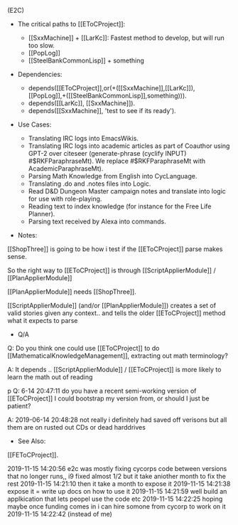 (E2C)

* The critical paths to [[EToCProject]]:

	* [[SxxMachine]] + [[LarKc]]: Fastest method to develop, but will run too slow.
	* [[PopLog]]
	* [[SteelBankCommonLisp]] + something

* Dependencies:

	* depends([[EToCProject]],or(+([[SxxMachine]],[[LarKc]]),[[PopLog]],+([[SteelBankCommonLisp]],something))).
	* depends([[LarKc]], [[SxxMachine]]).
	* depends([[SxxMachine]], 'test to see if its ready').

* Use Cases:

	* Translating IRC logs into EmacsWikis.
	* Translating IRC logs into academic articles as part of Coauthor using GPT-2 over citeseer (generate-phrase (cyclify INPUT) #$RKFParaphraseMt).   We replace #$RKFParaphraseMt with AcademicParaphraseMt).
	* Parsing Math Knowledge from English into CycLanguage.
	* Translating .do and .notes files into Logic.
	* Read D&D Dungeon Master campaign notes and translate into logic for use with role-playing.
	* Reading text to index knowledge (for instance for the Free Life Planner).
	* Parsing text received by Alexa into commands.

* Notes:

[[ShopThree]] is going to be how i test if the [[EToCProject]] parse makes sense.

So the right way to [[EToCProject]] is through [[ScriptApplierModule]] / [[PlanApplierModule]]

[[PlanApplierModule]] needs [[ShopThree]].

[[ScriptApplierModule]] (and/or [[PlanApplierModule]]) creates a set of valid
stories given any context.. and tells the older [[EToCProject]] method
what it expects to parse

* Q/A

Q: Do you think one could use [[EToCProject]] to do [[MathematicalKnowledgeManagement]], extracting out math terminology?

A: It depends .. [[ScriptApplierModule]] / [[EToCProject]] is more likely to learn the math out of reading

p
Q: 6-14 20:47:11 <aindilis> do you have a recent semi-working version of [[EToCProject]] I could bootstrap my version from, or should I just be patient?

A: 2019-06-14 20:48:28 <dmiles> not really i definitely had saved off verisons but all them are on rusted out CDs or dead harddrives


* See Also:

[[FEToCProject]].

2019-11-15 14:20:56 <dmiles> e2c was mostly fixing cycorps code between
      versions that no longer runs,, i9 fixed almost 1/2 but it take aniother
      month to fix the rest
2019-11-15 14:21:10 <dmiles> then it take a month to expose it 
2019-11-15 14:21:38 <dmiles> expose it = write up docs on how to use it
2019-11-15 14:21:59 <dmiles> well build an applkication that lets peopel use
      the code etc
2019-11-15 14:22:25 <dmiles> hoping maybe once funding comes in i can hire
      somone from cycorp to work on it
2019-11-15 14:22:42 <dmiles> (instead of me)

